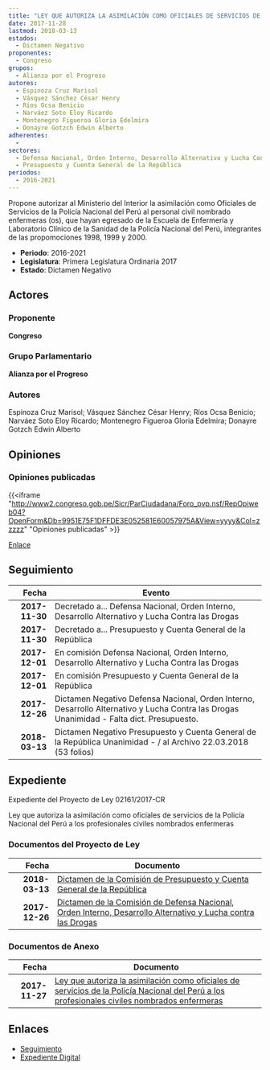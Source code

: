 ```yaml
---
title: "LEY QUE AUTORIZA LA ASIMILACIÓN COMO OFICIALES DE SERVICIOS DE LA POLICÍA NACIONAL DEL PERÚ A LOS PROFESIONALES CIVILES NOMBRADOS ENFERMERAS"
date: 2017-11-28
lastmod: 2018-03-13
estados: 
  - Dictamen Negativo
proponentes: 
  - Congreso
grupos: 
  - Alianza por el Progreso
autores: 
  - Espinoza Cruz Marisol
  - Vásquez Sánchez César Henry
  - Ríos Ocsa Benicio
  - Narváez Soto Eloy Ricardo
  - Montenegro Figueroa Gloria Edelmira
  - Donayre Gotzch Edwin Alberto
adherentes: 
  - 
sectores: 
  - Defensa Nacional, Orden Interno, Desarrollo Alternativo y Lucha Contra las Drogas
  - Presupuesto y Cuenta General de la República
periodos: 
  - 2016-2021
---
```


Propone autorizar al Ministerio del Interior la asimilación como Oficiales de Servicios de la Policía Nacional del Perú al personal civil nombrado enfermeras (os), que hayan egresado de la Escuela de Enfermería y Laboratorio Clínico de la Sanidad de la Policía Nacional del Perú, integrantes de las propomociones 1998, 1999 y 2000.

- **Periodo**: 2016-2021
- **Legislatura**: Primera Legislatura Ordinaria 2017
- **Estado**: Dictamen Negativo

## Actores

### Proponente

**Congreso**

### Grupo Parlamentario

**Alianza por el Progreso**

### Autores

Espinoza Cruz Marisol; Vásquez Sánchez César Henry; Ríos Ocsa Benicio; Narváez Soto Eloy Ricardo; Montenegro Figueroa Gloria Edelmira; Donayre Gotzch Edwin Alberto


## Opiniones

### Opiniones publicadas

{{<iframe "http://www2.congreso.gob.pe/Sicr/ParCiudadana/Foro_pvp.nsf/RepOpiweb04?OpenForm&Db=9951E75F1DFFDE3E052581E60057975A&View=yyyy&Col=zzzzz" "Opiniones publicadas" >}}

[Enlace](http://www2.congreso.gob.pe/Sicr/ParCiudadana/Foro_pvp.nsf/RepOpiweb04?OpenForm&Db=9951E75F1DFFDE3E052581E60057975A&View=yyyy&Col=zzzzz)

## Seguimiento

| Fecha | Evento |
|------:|--------|
| **2017-11-30** | Decretado a... Defensa Nacional, Orden Interno, Desarrollo Alternativo y Lucha Contra las Drogas|
| **2017-11-30** | Decretado a... Presupuesto y Cuenta General de la República|
| **2017-12-01** | En comisión Defensa Nacional, Orden Interno, Desarrollo Alternativo y Lucha Contra las Drogas|
| **2017-12-01** | En comisión Presupuesto y Cuenta General de la República|
| **2017-12-26** | Dictamen Negativo Defensa Nacional, Orden Interno, Desarrollo Alternativo y Lucha Contra las Drogas Unanimidad - Falta dict. Presupuesto.|
| **2018-03-13** | Dictamen Negativo Presupuesto y Cuenta General de la República Unanimidad - / al Archivo 22.03.2018 (53 folios)|


## Expediente

Expediente del Proyecto de Ley 02161/2017-CR

Ley que autoriza la asimilación como oficiales de servicios de la Policía Nacional del Perú a los profesionales civiles nombrados enfermeras


### Documentos del Proyecto de Ley

| Fecha | Documento |
|------:|--------|
| **2018-03-13** | [Dictamen de la Comisión de Presupuesto y Cuenta General de la República](http://www.leyes.congreso.gob.pe/Documentos/2016_2021/Dictamenes/Proyectos_de_Ley/02161DC17MAY20180313.pdf) |
| **2017-12-26** | [Dictamen de la Comisión de Defensa Nacional, Orden Interno, Desarrollo Alternativo y Lucha contra las Drogas](http://www.leyes.congreso.gob.pe/Documentos/2016_2021/Dictamenes/Proyectos_de_Ley/02161DC07MAY20171226.pdf) |

### Documentos de Anexo

| Fecha | Documento |
|------:|--------|
| **2017-11-27** | [Ley que autoriza la asimilación como oficiales de servicios de la Policía Nacional del Perú a los profesionales civiles nombrados enfermeras](http://www.leyes.congreso.gob.pe/Documentos/2016_2021/Proyectos_de_Ley_y_de_Resoluciones_Legislativas/PL0216120171127.pdf) |

## Enlaces 

- [Seguimiento](http://www2.congreso.gob.pehttp://www2.congreso.gob.pe/Sicr/TraDocEstProc/CLProLey2016.nsf/f7fff46988ca05b1052578e100829cc7/1e7df8e76461efec052581e6005432b8?OpenDocument)
- [Expediente Digital](http://www2.congreso.gob.pehttp://www2.congreso.gob.pe/Sicr/TraDocEstProc/CLProLey2016.nsf/f7fff46988ca05b1052578e100829cc7/1e7df8e76461efec052581e6005432b8?OpenDocument&Click=05257FB7005EB655.eb71d0cf91d8294e05256cdf006b5706/$Body/0.1C6C)
